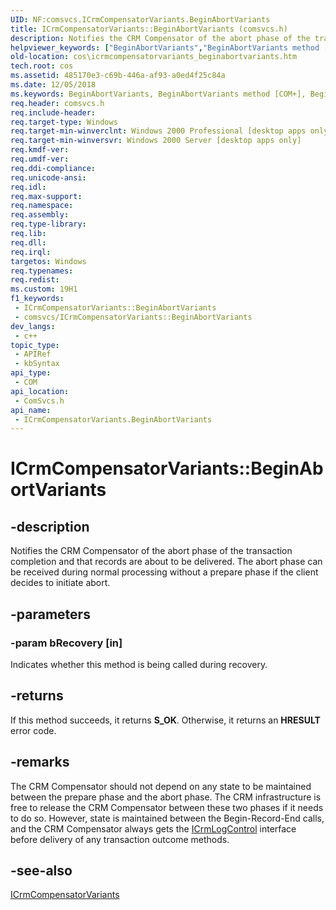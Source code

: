 ```yaml
---
UID: NF:comsvcs.ICrmCompensatorVariants.BeginAbortVariants
title: ICrmCompensatorVariants::BeginAbortVariants (comsvcs.h)
description: Notifies the CRM Compensator of the abort phase of the transaction completion and that records are about to be delivered.
helpviewer_keywords: ["BeginAbortVariants","BeginAbortVariants method [COM+]","BeginAbortVariants method [COM+]","ICrmCompensatorVariants interface","ICrmCompensatorVariants interface [COM+]","BeginAbortVariants method","ICrmCompensatorVariants.BeginAbortVariants","ICrmCompensatorVariants::BeginAbortVariants","_dtc_ICrmCompensatorVariants_BeginAbortVariants","comsvcs/ICrmCompensatorVariants::BeginAbortVariants","cos.icrmcompensatorvariants_beginabortvariants"]
old-location: cos\icrmcompensatorvariants_beginabortvariants.htm
tech.root: cos
ms.assetid: 485170e3-c69b-446a-af93-a0ed4f25c84a
ms.date: 12/05/2018
ms.keywords: BeginAbortVariants, BeginAbortVariants method [COM+], BeginAbortVariants method [COM+],ICrmCompensatorVariants interface, ICrmCompensatorVariants interface [COM+],BeginAbortVariants method, ICrmCompensatorVariants.BeginAbortVariants, ICrmCompensatorVariants::BeginAbortVariants, _dtc_ICrmCompensatorVariants_BeginAbortVariants, comsvcs/ICrmCompensatorVariants::BeginAbortVariants, cos.icrmcompensatorvariants_beginabortvariants
req.header: comsvcs.h
req.include-header: 
req.target-type: Windows
req.target-min-winverclnt: Windows 2000 Professional [desktop apps only]
req.target-min-winversvr: Windows 2000 Server [desktop apps only]
req.kmdf-ver: 
req.umdf-ver: 
req.ddi-compliance: 
req.unicode-ansi: 
req.idl: 
req.max-support: 
req.namespace: 
req.assembly: 
req.type-library: 
req.lib: 
req.dll: 
req.irql: 
targetos: Windows
req.typenames: 
req.redist: 
ms.custom: 19H1
f1_keywords:
 - ICrmCompensatorVariants::BeginAbortVariants
 - comsvcs/ICrmCompensatorVariants::BeginAbortVariants
dev_langs:
 - c++
topic_type:
 - APIRef
 - kbSyntax
api_type:
 - COM
api_location:
 - ComSvcs.h
api_name:
 - ICrmCompensatorVariants.BeginAbortVariants
---
```


# ICrmCompensatorVariants::BeginAbortVariants


## -description

Notifies the CRM Compensator of the abort phase of the transaction completion and that records are about to be delivered. The abort phase can be received during normal processing without a prepare phase if the client decides to initiate abort.

## -parameters

### -param bRecovery [in]

Indicates whether this method is being called during recovery.

## -returns

If this method succeeds, it returns <b>S_OK</b>. Otherwise, it returns an <b>HRESULT</b> error code.

## -remarks

The CRM Compensator should not depend on any state to be maintained between the prepare phase and the abort phase. The CRM infrastructure is free to release the CRM Compensator between these two phases if it needs to do so. However, state is maintained between the Begin-Record-End calls, and the CRM Compensator always gets the <a href="/windows/desktop/api/comsvcs/nn-comsvcs-icrmlogcontrol">ICrmLogControl</a> interface before delivery of any transaction outcome methods.

## -see-also

<a href="/windows/desktop/api/comsvcs/nn-comsvcs-icrmcompensatorvariants">ICrmCompensatorVariants</a>